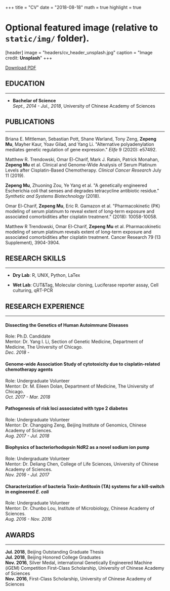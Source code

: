 +++
title = "CV"
date = "2018-08-18"
math = true
highlight = true
# Optional featured image (relative to `static/img/` folder).
[header]
image = "headers/cv_header_unsplash.jpg"
caption = "Image credit: **Unsplash**"
+++

[Download PDF](/files/cv.pdf)

## EDUCATION
---
* **Bachelar of Science**  
	*Sept., 2014 - Jul., 2018*, University of Chinese Academy of Sciences

## PUBLICATIONS
---
Briana E. Mittleman, Sebastian Pott, Shane Warland, Tony Zeng, **Zepeng Mu**, Mayher Kaur, Yoav Gilad, and Yang Li. "Alternative polyadenylation mediates genetic regulation of gene expression." *Elife* 9 (2020): e57492.

Matthew R. Trendowski, Omar El-Charif, Mark J. Ratain, Patrick Monahan, **Zepeng Mu** et al. Clinical and Genome-Wide Analysis of Serum Platinum Levels after Cisplatin-Based Chemotherapy. *Clinical Cancer Research* July 11 (2019).

**Zepeng Mu**, Zhuoning Zou, Ye Yang et al. "A genetically engineered Escherichia coli that senses and degrades tetracycline antibiotic residue." *Synthetic and Systems Biotechnology* (2018).

Omar El-Charif, **Zepeng Mu**, Eric R. Gamazon et al. "Pharmacokinetic (PK) modeling of serum platinum to reveal extent of long-term exposure and associated comorbidities after cisplatin treatment." (2018): 10058-10058.

Matthew R Trendowski, Omar El-Charif, **Zepeng Mu** et al. Pharmacokinetic modeling of serum platinum reveals extent of long-term exposure and associated comorbidities after cisplatin treatment. Cancer Research 79 (13 Supplement), 3904-3904.

## RESEARCH SKILLS
---
* **Dry Lab**: R, UNIX, Python, LaTex

* **Wet Lab**: CUT&Tag, Molecular cloning, Luciferase reporter assay, Cell culturing, qRT-PCR

## RESEARCH EXPERIENCE
---
#### Dissecting the Genetics of Human Autoimmune Diseases
Role: Ph.D. Candidate\
Mentor: Dr. Yang I. Li, Section of Genetic Medicine, Department of Medicine, The University of Chicago.\
*Dec. 2018 -*

#### Genome-wide Association Study of cytotoxicity due to cisplatin-related chemotherapy agents
Role: Undergraduate Volunteer\
Mentor: Dr. M. Eileen Dolan, Department of Medicine, The University of Chicago.\
*Oct. 2017 - Mar. 2018*

#### Pathogenesis of risk loci associated with type 2 diabetes
Role: Undergraduate Volunteer\
Mentor: Dr. Changqing Zeng, Beijing Institute of Genomics, Chinese Academy of Sciences.\
*Aug. 2017 - Jul. 2018*

#### Biophysics of bacteriorhodopsin NdR2 as a novel sodium ion pump
Role: Undergraduate Volunteer\
Mentor: Dr. Deliang Chen, College of Life Sciences, University of Chinese Academy of Sciences.\
*Nov. 2016 - Jul. 2017*

#### Characterization of bacteria Toxin-Antitoxin (TA) systems for a kill-switch in engineered *E. coli*
Role: Undergraduate Volunteer\
Mentor: Dr. Chunbo Lou, Institute of Microbiology, Chinese Academy of Sciences.\
*Aug. 2016 - Nov. 2016*

## AWARDS
---
**Jul. 2018**, Beijing Outstanding Graduate Thesis  
**Jul. 2018**, Beijing Honored College Graduates  
**Nov. 2016**, Silver Medal, international Genetically Engineered Machine (iGEM) Competition First-Class Scholarship, University of Chinese Academy of Sciences  
**Nov. 2016**, First-Class Scholarship, University of Chinese Academy of Sciences   
